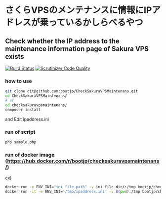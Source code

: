 # さくらVPSのメンテナンスに情報にIPアドレスが乗っているかしらべるやつ
## Check whether the IP address to the maintenance information page of Sakura VPS exists


[![Build Status](https://travis-ci.org/bootjp/CheckSakuraVPSMaintenans.svg?branch=master)](https://travis-ci.org/bootjp/CheckSakuraVPSMaintenans)
[![Scrutinizer Code Quality](https://scrutinizer-ci.com/g/bootjp/CheckSakuraVPSMaintenans/badges/quality-score.png?b=master)](https://scrutinizer-ci.com/g/bootjp/CheckSakuraVPSMaintenans/?branch=master)

### how to use

```bash
git clone git@github.com:bootjp/CheckSakuraVPSMaintenans.git
cd CheckSakuraVPSMaintenans/
# or 
cd checksakuravpsmaintenans/
composer install
```

and Edit ipaddress.ini

### run of script

```bash
php sample.php
```

### run of docker image (https://hub.docker.com/r/bootjp/checksakuravpsmaintenans/)

ex)
```bash
docker run -e ENV_INI="ini file path" -v ini file dir/:/tmp bootjp/checksakuravpsmaintenans php /app/sample.php
docker run -it -e ENV_INI='/tmp/ipaddress.ini' -v $(pwd):/tmp bootjp/checksakuravpsmaintenans  php /app/sample.php
```
